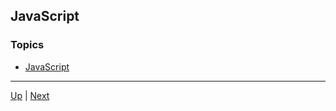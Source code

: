 ## JavaScript

### Topics
*  [JavaScript](javascript/README.md) 

<hr>

[Up](../home.md) | [Next](fundamentals/README.md)
